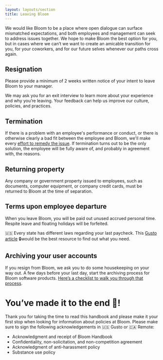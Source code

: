 ```yaml
---
layout: layouts/section
title: Leaving Bloom
---
```


We would like Bloom to be a place where open dialogue can surface mismatched expectations, and both employees and management can seek to address issues together. We hope to make Bloom the best option for you, but in cases where we can’t we want to create an amicable transition for you, for your coworkers, and for our future selves whenever our paths cross again.

## Resignation

Please provide a minimum of 2 weeks written notice of your intent to leave Bloom to your manager. 

We may ask you for an exit interview to learn more about your experience and why you’re leaving. Your feedback can help us improve our culture, policies, and practices.


## Termination

If there is a problem with an employee's performance or conduct, or there is otherwise clearly a bad fit between the employee and Bloom, we'll make every [effort to remedy the issue](/sections/career-growth/#if-there-are-issues-with-your-performance). If termination turns out to be the only solution, the employee will be fully aware of, and probably in agreement with, the reasons.

## Returning property

Any company or government property issued to employees, such as documents, computer equipment, or company credit cards, must be returned to Bloom at the time of separation.

## Terms upon employee departure

When you leave Bloom, you will be paid out unused accrued personal time. Respite leave and floating holidays will be forfeited.

🇺🇸 Every state has different laws regarding your last paycheck. This [Gusto article](https://support.gusto.com/article/110807134100000/Dismiss-and-rehire-employees) 🔒would be the best resource to find out what you need.


## Archiving your user accounts

If you resign from Bloom, we ask you to do some housekeeping on your way out. A few days before your last day, start the archiving process for Bloom software products. [Here’s a checklist to walk you through that process](https://docs.google.com/document/d/1-98LWKCu-lPevNYzjcdm7lw4-2tV6uBeIoronsTj9ro/edit?usp=sharing).


# You’ve made it to the end 🎉!

Thank you for taking the time to read this handbook and please make it your first stop when looking for information about policies at Bloom. Please make sure to sign the following acknowledgements in 🇺🇸 Gusto or 🇨🇦 Remote:


* Acknowledgment and receipt of Bloom Handbook 
* Confidentiality, non-solicitation, and non-competition agreement 
* Acknowledgment of anti-harassment policy 
* Substance use policy
